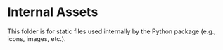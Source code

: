 # Internal Assets

This folder is for static files used internally by the Python package (e.g., icons, images, etc.).
